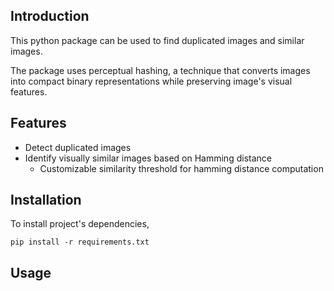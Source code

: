 ## Introduction 
This python package can be used to find duplicated images and similar images. 

The package uses perceptual hashing, a technique that converts images into compact binary representations while preserving image's visual features. 

## Features
- Detect duplicated images
- Identify visually similar images based on Hamming distance 
    - Customizable similarity threshold for hamming distance computation

## Installation
To install project's dependencies,
```
pip install -r requirements.txt
```

## Usage
